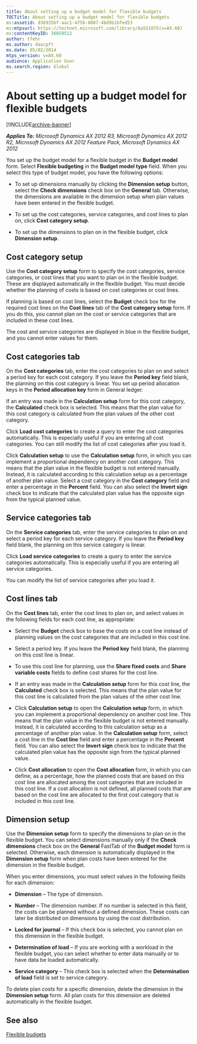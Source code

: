 ```yaml
---
title: About setting up a budget model for flexible budgets
TOCTitle: About setting up a budget model for flexible budgets
ms:assetid: d36935bf-aac1-475b-8087-4bd9b1bfed53
ms:mtpsurl: https://technet.microsoft.com/library/Aa551075(v=AX.60)
ms:contentKeyID: 36059512
author: tfehr
ms.author: daxcpft
ms.date: 05/02/2014
mtps_version: v=AX.60
audience: Application User
ms.search.region: Global
---
```


# About setting up a budget model for flexible budgets 


[!INCLUDE[archive-banner](includes/archive-banner.md)]


_**Applies To:** Microsoft Dynamics AX 2012 R3, Microsoft Dynamics AX 2012 R2, Microsoft Dynamics AX 2012 Feature Pack, Microsoft Dynamics AX 2012_

You set up the budget model for a flexible budget in the **Budget model** form. Select **Flexible budgeting** in the **Budget model type** field. When you select this type of budget model, you have the following options:

  - To set up dimensions manually by clicking the **Dimension setup** button, select the **Check dimensions** check box on the **General** tab. Otherwise, the dimensions are available in the dimension setup when plan values have been entered in the flexible budget.

  - To set up the cost categories, service categories, and cost lines to plan on, click **Cost category setup**.

  - To set up the dimensions to plan on in the flexible budget, click **Dimension setup**.

## Cost category setup

Use the **Cost category setup** form to specify the cost categories, service categories, or cost lines that you want to plan on in the flexible budget. These are displayed automatically in the flexible budget. You must decide whether the planning of costs is based on cost categories or cost lines.

If planning is based on cost lines, select the **Budget** check box for the required cost lines on the **Cost lines** tab of the **Cost category setup** form. If you do this, you cannot plan on the cost or service categories that are included in these cost lines.

The cost and service categories are displayed in blue in the flexible budget, and you cannot enter values for them.

## Cost categories tab

On the **Cost categories** tab, enter the cost categories to plan on and select a period key for each cost category. If you leave the **Period key** field blank, the planning on this cost category is linear. You set up period allocation keys in the **Period allocation key** form in General ledger.

If an entry was made in the **Calculation setup** form for this cost category, the **Calculated** check box is selected. This means that the plan value for this cost category is calculated from the plan values of the other cost category.

Click **Load cost categories** to create a query to enter the cost categories automatically. This is especially useful if you are entering all cost categories. You can still modify the list of cost categories after you load it.

Click **Calculation setup** to use the **Calculation setup** form, in which you can implement a proportional dependency on another cost category. This means that the plan value in the flexible budget is not entered manually. Instead, it is calculated according to this calculation setup as a percentage of another plan value. Select a cost category in the **Cost category** field and enter a percentage in the **Percent** field. You can also select the **Invert sign** check box to indicate that the calculated plan value has the opposite sign from the typical planned value.

## Service categories tab

On the **Service categories** tab, enter the service categories to plan on and select a period key for each service category. If you leave the **Period key** field blank, the planning on this service category is linear.

Click **Load service categories** to create a query to enter the service categories automatically. This is especially useful if you are entering all service categories.

You can modify the list of service categories after you load it.

## Cost lines tab

On the **Cost lines** tab, enter the cost lines to plan on, and select values in the following fields for each cost line, as appropriate:

  - Select the **Budget** check box to base the costs on a cost line instead of planning values on the cost categories that are included in this cost line.

  - Select a period key. If you leave the **Period key** field blank, the planning on this cost line is linear.

  - To use this cost line for planning, use the **Share fixed costs** and **Share variable costs** fields to define cost shares for the cost line.

  - If an entry was made in the **Calculation setup** form for this cost line, the **Calculated** check box is selected. This means that the plan value for this cost line is calculated from the plan values of the other cost line.

  - Click **Calculation setup** to open the **Calculation setup** form, in which you can implement a proportional dependency on another cost line. This means that the plan value in the flexible budget is not entered manually. Instead, it is calculated according to this calculation setup as a percentage of another plan value. In the **Calculation setup** form, select a cost line in the **Cost line** field and enter a percentage in the **Percent** field. You can also select the **Invert sign** check box to indicate that the calculated plan value has the opposite sign from the typical planned value.

  - Click **Cost allocation** to open the **Cost allocation** form, in which you can define, as a percentage, how the planned costs that are based on this cost line are allocated among the cost categories that are included in this cost line. If a cost allocation is not defined, all planned costs that are based on the cost line are allocated to the first cost category that is included in this cost line.

## Dimension setup

Use the **Dimension setup** form to specify the dimensions to plan on in the flexible budget. You can select dimensions manually only if the **Check dimensions** check box on the **General** FastTab of the **Budget model** form is selected. Otherwise, each dimension is automatically displayed in the **Dimension setup** form when plan costs have been entered for the dimension in the flexible budget.

When you enter dimensions, you must select values in the following fields for each dimension:

  - **Dimension** – The type of dimension.

  - **Number** – The dimension number. If no number is selected in this field, the costs can be planned without a defined dimension. These costs can later be distributed on dimensions by using the cost distribution.

  - **Locked for journal** – If this check box is selected, you cannot plan on this dimension in the flexible budget.

  - **Determination of load** – If you are working with a workload in the flexible budget, you can select whether to enter data manually or to have data be loaded automatically.

  - **Service category** – This check box is selected when the **Determination of load** field is set to service category.

To delete plan costs for a specific dimension, delete the dimension in the **Dimension setup** form. All plan costs for this dimension are deleted automatically in the flexible budget.

## See also

[Flexible budgets](flexible-budgets.md)

  


